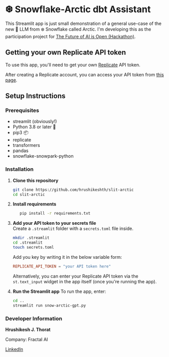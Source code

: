 # ❆ Snowflake-Arctic dbt Assistant
This Streamlit app is just small demonstration of a general use-case of the new 🤖 LLM from ❄️ Snowflake called Arctic. I'm developing this as the participation project for [The Future of AI is Open (Hackathon)](https://arctic-streamlit-hackathon.devpost.com/).


## Getting your own Replicate API token

To use this app, you'll need to get your own [Replicate](https://replicate.com/) API token.

After creating a Replicate account, you can access your API token from [this page](https://replicate.com/account/api-tokens).

## Setup Instructions

### Prerequisites
- streamlit (obviously!)
- Python 3.8 or later 🐍
- pip3 📦
- replicate
- transformers
- pandas
- snowflake-snowpark-python

### Installation
1. **Clone this repository**
   ```bash
   git clone https://github.com/hrushikeshth/slit-arctic
   cd slit-arctic
   ```

2. **Install requirements**
   ```bash
      pip install -r requirements.txt
   ```

3. **Add your API token to your secrets file**\
Create a `.streamlit` folder with a `secrets.toml` file inside.
   ```bash
   mkdir .streamlit
   cd .streamlit
   touch secrets.toml
   ```
   
   Add you key by writing it in the below variable form:
      ```toml
      REPLICATE_API_TOKEN = "your API token here"
      ```
   
   Alternatively, you can enter your Replicate API token via the `st.text_input` widget in the app itself (once you're running the app).

4. **Run the Streamlit app**
To run the app, enter:
   ```bash
   cd ..
   streamlit run snow-arctic-gpt.py
   ```

   
### Developer Information
**Hrushikesh J. Thorat**

Company: Fractal AI

[LinkedIn](https://www.linkedin.com/in/hrushikeshth/)

